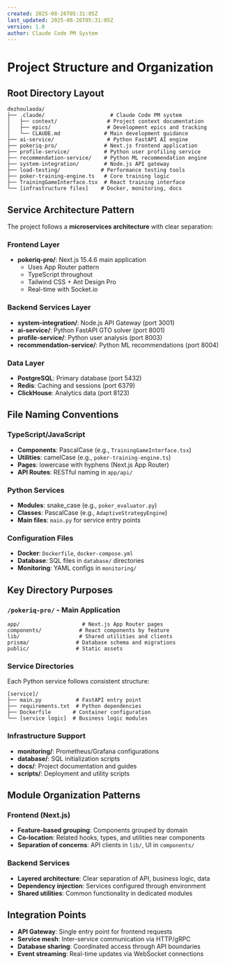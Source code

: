 ```yaml
---
created: 2025-08-26T05:31:05Z
last_updated: 2025-08-26T05:31:05Z
version: 1.0
author: Claude Code PM System
---
```


# Project Structure and Organization

## Root Directory Layout
```
dezhoulaoda/
├── .claude/                     # Claude Code PM system
│   ├── context/                # Project context documentation
│   ├── epics/                  # Development epics and tracking
│   └── CLAUDE.md              # Main development guidance
├── ai-service/                 # Python FastAPI AI engine
├── pokeriq-pro/               # Next.js frontend application  
├── profile-service/           # Python user profiling service
├── recommendation-service/    # Python ML recommendation engine
├── system-integration/        # Node.js API gateway
├── load-testing/             # Performance testing tools
├── poker-training-engine.ts   # Core training logic
├── TrainingGameInterface.tsx  # React training interface
└── [infrastructure files]    # Docker, monitoring, docs
```

## Service Architecture Pattern
The project follows a **microservices architecture** with clear separation:

### Frontend Layer
- **pokeriq-pro/**: Next.js 15.4.6 main application
  - Uses App Router pattern
  - TypeScript throughout
  - Tailwind CSS + Ant Design Pro
  - Real-time with Socket.io

### Backend Services Layer
- **system-integration/**: Node.js API Gateway (port 3001)
- **ai-service/**: Python FastAPI GTO solver (port 8001)
- **profile-service/**: Python user analysis (port 8003)  
- **recommendation-service/**: Python ML recommendations (port 8004)

### Data Layer
- **PostgreSQL**: Primary database (port 5432)
- **Redis**: Caching and sessions (port 6379)
- **ClickHouse**: Analytics data (port 8123)

## File Naming Conventions

### TypeScript/JavaScript
- **Components**: PascalCase (e.g., `TrainingGameInterface.tsx`)
- **Utilities**: camelCase (e.g., `poker-training-engine.ts`)
- **Pages**: lowercase with hyphens (Next.js App Router)
- **API Routes**: RESTful naming in `app/api/`

### Python Services
- **Modules**: snake_case (e.g., `poker_evaluator.py`)
- **Classes**: PascalCase (e.g., `AdaptiveStrategyEngine`)
- **Main files**: `main.py` for service entry points

### Configuration Files
- **Docker**: `Dockerfile`, `docker-compose.yml`
- **Database**: SQL files in `database/` directories
- **Monitoring**: YAML configs in `monitoring/`

## Key Directory Purposes

### `/pokeriq-pro/` - Main Application
```
app/                    # Next.js App Router pages
components/            # React components by feature
lib/                   # Shared utilities and clients
prisma/               # Database schema and migrations
public/               # Static assets
```

### Service Directories
Each Python service follows consistent structure:
```
[service]/
├── main.py           # FastAPI entry point
├── requirements.txt  # Python dependencies
├── Dockerfile       # Container configuration
└── [service logic]  # Business logic modules
```

### Infrastructure Support
- **monitoring/**: Prometheus/Grafana configurations
- **database/**: SQL initialization scripts
- **docs/**: Project documentation and guides
- **scripts/**: Deployment and utility scripts

## Module Organization Patterns

### Frontend (Next.js)
- **Feature-based grouping**: Components grouped by domain
- **Co-location**: Related hooks, types, and utilities near components
- **Separation of concerns**: API clients in `lib/`, UI in `components/`

### Backend Services
- **Layered architecture**: Clear separation of API, business logic, data
- **Dependency injection**: Services configured through environment
- **Shared utilities**: Common functionality in dedicated modules

## Integration Points
- **API Gateway**: Single entry point for frontend requests
- **Service mesh**: Inter-service communication via HTTP/gRPC
- **Database sharing**: Coordinated access through API boundaries
- **Event streaming**: Real-time updates via WebSocket connections